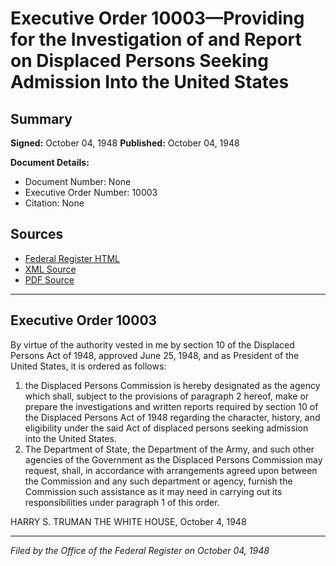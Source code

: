 # Executive Order 10003—Providing for the Investigation of and Report on Displaced Persons Seeking Admission Into the United States

## Summary

**Signed:** October 04, 1948
**Published:** October 04, 1948

**Document Details:**
- Document Number: None
- Executive Order Number: 10003
- Citation: None

## Sources
- [Federal Register HTML](https://www.presidency.ucsb.edu/documents/executive-order-10003-providing-for-the-investigation-and-report-displaced-persons-seeking)
- [XML Source](None)
- [PDF Source](None)

---

## Executive Order 10003

By virtue of the authority vested in me by section 10 of the Displaced Persons Act of 1948, approved June 25, 1948, and as President of the United States, it is ordered as follows:
1. the Displaced Persons Commission is hereby designated as the agency which shall, subject to the provisions of paragraph 2 hereof, make or prepare the investigations and written reports required by section 10 of the Displaced Persons Act of 1948 regarding the character, history, and eligibility under the said Act of displaced persons seeking admission into the United States.
2. The Department of State, the Department of the Army, and such other agencies of the Government as the Displaced Persons Commission may request, shall, in accordance with arrangements agreed upon between the Commission and any such department or agency, furnish the Commission such assistance as it may need in carrying out its responsibilities under paragraph 1 of this order.

HARRY S. TRUMAN
THE WHITE HOUSE,
October 4, 1948

---

*Filed by the Office of the Federal Register on October 04, 1948*
